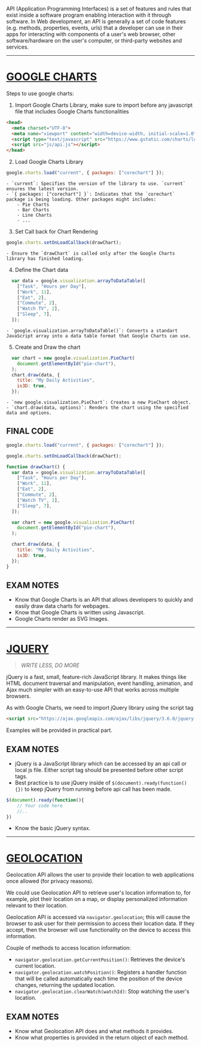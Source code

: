 API (Application Programming Interfaces) is a set of features and rules that exist inside a software program enabling interaction with it through software.
In Web development, an API is generally a set of code features (e.g. methods, properties, events, urls) that a developer can use in their apps for interacting with components of a user's web browser, other software/hardware on the user's computer, or third-party websites and services.

---
# [GOOGLE CHARTS](https://developers.google.com/chart)

Steps to use google charts:
1. Import Google Charts Library, make sure to import before any javascript file that includes Google Charts functionalities
```html
<head>
  <meta charset="UTF-8">
  <meta name="viewport" content="width=device-width, initial-scale=1.0">
  <script type="text/javascript" src="https://www.gstatic.com/charts/loader.js"></script>
  <script src="js/api.js"></script>
</head>
```

2. Load Google Charts Library
```javascript
google.charts.load("current", { packages: ["corechart"] });
```
	
	- `current`: Specifies the version of the library to use. `current` ensures the latest version.
	- `{ packages: ["corechart"] }`: Indicates that the `corechart` package is being loading. Other packages might includes:
		- Pie Charts
		- Bar Charts
		- Line Charts
		- ...

3. Set Call back for Chart Rendering
```javascript
google.charts.setOnLoadCallback(drawChart);
```
	
	- Ensure the `drawChart` is called only after the Google Charts library has finished loading.

4. Define the Chart data
```javascript
  var data = google.visualization.arrayToDataTable([
    ["Task", "Hours per Day"],
    ["Work", 11],
    ["Eat", 2],
    ["Commute", 2],
    ["Watch TV", 2],
    ["Sleep", 7],
  ]);
```

	- `google.visualization.arrayToDataTable()`: Converts a standart JavaScript array into a data table format that Google Charts can use.

5. Create and Draw the chart
```javascript
  var chart = new google.visualization.PieChart(
    document.getElementById("pie-chart"),
  );
  chart.draw(data, {
    title: "My Daily Activities",
    is3D: true,
  });
```
	- `new google.visualization.PieChart`: Creates a new PieChart object.
	- `chart.draw(data, options)`: Renders the chart using the specified data and options.

## FINAL CODE
```javascript
google.charts.load("current", { packages: ["corechart"] });

google.charts.setOnLoadCallback(drawChart);

function drawChart() {
  var data = google.visualization.arrayToDataTable([
    ["Task", "Hours per Day"],
    ["Work", 11],
    ["Eat", 2],
    ["Commute", 2],
    ["Watch TV", 2],
    ["Sleep", 7],
  ]);

  var chart = new google.visualization.PieChart(
    document.getElementById("pie-chart"),
  );

  chart.draw(data, {
    title: "My Daily Activities",
    is3D: true,
  });
}
```

## EXAM NOTES
- Know that Google Charts is an API that allows developers to quickly and easily draw data charts for webpages.
- Know that Google Charts is written using Javascript.
- Google Charts render as SVG Images.

---

# [JQUERY](https://jquery.com/)

> *WRITE LESS, DO MORE*

jQuery is a fast, small, feature-rich JavaScript library. It makes things like HTML document traversal and manipulation, event handling, animation, and Ajax much simpler with an easy-to-use API that works across multiple browsers.

As with Google Charts, we need to import jQuery library using the script tag
```html
<script src="https://ajax.googleapis.com/ajax/libs/jquery/3.6.0/jquery.min.js"></script>
```

Examples will be provided in practical part.

## EXAM NOTES
- jQuery is a JavaScript library which can be accessed by an api call or local js file. Either script tag should be presented before other script tags.
- Best practice is to use jQuery inside of `$(document).ready(function(){})` to keep jQuery from running before api call has been made.
```javascript
$(document).ready(function(){
	// Your code here
	//..
})
```
- Know the basic jQuery syntax.


---

# [GEOLOCATION](https://developer.mozilla.org/en-US/docs/Web/API/Geolocation_API)

Geolocation API allows the user to provide their location to web applications once allowed (for privacy reasons).

We could use Geolocation API to retrieve user's location information to, for example, plot their location on a map, or display personalized information relevant to their location.

Geolocation API is accessed via `navigator.geolocation`; this will cause the browser to ask user for their permission to access their location data. If they accept, then the browser will use functionality on the device to access this information.

Couple of methods to access location information:
- `navigator.geolocation.getCurrentPosition()`: Retrieves the device's current location.
- `navigator.geolocation.watchPosition()`: Registers a handler function that will be called automatically each time the position of the device changes, returning the updated location.
- `navigator.geolocation.clearWatch(watchId)`: Stop watching the user's location.

## EXAM NOTES
- Know what Geolocation API does and what methods it provides.
- Know what properties is provided in the return object of each method.